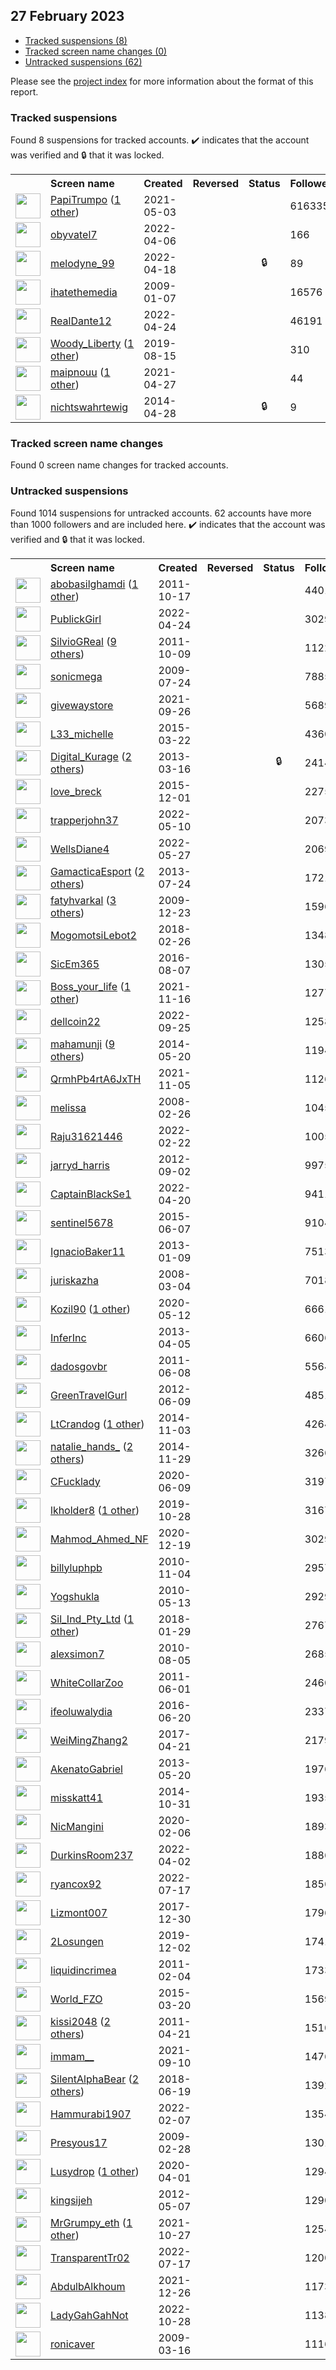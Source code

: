 ## 27 February 2023

* [Tracked suspensions (8)](#tracked-suspensions)
* [Tracked screen name changes (0)](#tracked-screen-name-changes)
* [Untracked suspensions (62)](#untracked-suspensions)

Please see the [project index](https://github.com/travisbrown/twitter-watch) for more information about the format of this report.

### Tracked suspensions

Found 8 suspensions for tracked accounts.
  ✔️ indicates that the account was verified and 🔒 that it was locked.

<table>
    <tr>
        <th></th>
        <th align="left">Screen name</th>
        <th align="left">Created</th>
        <th align="left">Reversed</th>
        <th align="left">Status</th>
        <th align="left">Followers</th>
        <th align="left">Ranking</th></tr>
    </tr>
        <tr>
            <td><a href="https://twitter.com/intent/user?user_id=1389360201996832771">
                <img src="https://pbs.twimg.com/profile_images/1480206342740664323/Z8u5VdNO_normal.jpg" width="40px" height="40px" align="center"/></a>
            </td>
            <td>
                <a href="https://twitter.com/PapiTrumpo">PapiTrumpo</a>&nbsp;(<a href="https://api.memory.lol/v1/tw/id/1389360201996832771">1 other</a>)&nbsp;</td>
            <td>2021-05-03</td>
            <td></td>
            <td align="center"></td>
            <td>616335</td>
            <td>33</td>
        </tr>
        <tr>
            <td><a href="https://twitter.com/intent/user?user_id=1511682536522588169">
                <img src="https://pbs.twimg.com/profile_images/1511688039852093444/fKhd_B9P_normal.jpg" width="40px" height="40px" align="center"/></a>
            </td>
            <td>
                <a href="https://twitter.com/obyvatel7">obyvatel7</a></td>
            <td>2022-04-06</td>
            <td></td>
            <td align="center"></td>
            <td>166</td>
            <td>5461</td>
        </tr>
        <tr>
            <td><a href="https://twitter.com/intent/user?user_id=1516168816790810632">
                <img src="https://pbs.twimg.com/profile_images/1516169775084412930/CJ9clWAM_normal.jpg" width="40px" height="40px" align="center"/></a>
            </td>
            <td>
                <a href="https://twitter.com/melodyne_99">melodyne_99</a></td>
            <td>2022-04-18</td>
            <td></td>
            <td align="center">🔒</td>
            <td>89</td>
            <td>6887</td>
        </tr>
        <tr>
            <td><a href="https://twitter.com/intent/user?user_id=18707397">
                <img src="https://pbs.twimg.com/profile_images/649331629505179648/fjTe9Y6G_normal.jpg" width="40px" height="40px" align="center"/></a>
            </td>
            <td>
                <a href="https://twitter.com/ihatethemedia">ihatethemedia</a></td>
            <td>2009-01-07</td>
            <td></td>
            <td align="center"></td>
            <td>16576</td>
            <td>10310</td>
        </tr>
        <tr>
            <td><a href="https://twitter.com/intent/user?user_id=1518027433336737792">
                <img src="https://pbs.twimg.com/profile_images/1594372456327749632/JIwKMG8E_normal.jpg" width="40px" height="40px" align="center"/></a>
            </td>
            <td>
                <a href="https://twitter.com/RealDante12">RealDante12</a></td>
            <td>2022-04-24</td>
            <td></td>
            <td align="center"></td>
            <td>46191</td>
            <td>13526</td>
        </tr>
        <tr>
            <td><a href="https://twitter.com/intent/user?user_id=1161883807445901312">
                <img src="https://pbs.twimg.com/profile_images/1526992654453592066/PfqkHPpv_normal.jpg" width="40px" height="40px" align="center"/></a>
            </td>
            <td>
                <a href="https://twitter.com/Woody_Liberty">Woody_Liberty</a>&nbsp;(<a href="https://api.memory.lol/v1/tw/id/1161883807445901312">1 other</a>)&nbsp;</td>
            <td>2019-08-15</td>
            <td></td>
            <td align="center"></td>
            <td>310</td>
            <td>16054</td>
        </tr>
        <tr>
            <td><a href="https://twitter.com/intent/user?user_id=1387146291508137993">
                <img src="https://pbs.twimg.com/profile_images/1400085016856702978/BIXdnD1b_normal.jpg" width="40px" height="40px" align="center"/></a>
            </td>
            <td>
                <a href="https://twitter.com/maipnouu">maipnouu</a>&nbsp;(<a href="https://api.memory.lol/v1/tw/id/1387146291508137993">1 other</a>)&nbsp;</td>
            <td>2021-04-27</td>
            <td></td>
            <td align="center"></td>
            <td>44</td>
            <td>54407</td>
        </tr>
        <tr>
            <td><a href="https://twitter.com/intent/user?user_id=2467187017">
                <img src="https://pbs.twimg.com/profile_images/1299876026458296324/K-l5wdxD_normal.jpg" width="40px" height="40px" align="center"/></a>
            </td>
            <td>
                <a href="https://twitter.com/nichtswahrtewig">nichtswahrtewig</a></td>
            <td>2014-04-28</td>
            <td></td>
            <td align="center">🔒</td>
            <td>9</td>
            <td>90623</td>
        </tr></table>

### Tracked screen name changes

Found 0 screen name changes for tracked accounts.

### Untracked suspensions

Found 1014 suspensions for untracked accounts.
62 accounts have more than 1000 followers and are included here.
  ✔️ indicates that the account was verified and 🔒 that it was locked.

<table>
    <tr>
        <th></th>
        <th align="left">Screen name</th>
        <th align="left">Created</th>
        <th align="left">Reversed</th>
        <th align="left">Status</th>
        <th align="left">Followers</th>
    </tr>
        <tr>
            <td><a href="https://twitter.com/intent/user?user_id=392954936">
                <img src="https://pbs.twimg.com/profile_images/1562646450064003072/IdUxk8e-_normal.jpg" width="40px" height="40px" align="center"/></a>
            </td>
            <td>
                <a href="https://twitter.com/abobasilghamdi">abobasilghamdi</a>&nbsp;(<a href="https://api.memory.lol/v1/tw/id/392954936">1 other</a>)&nbsp;</td>
            <td>2011-10-17</td>
            <td></td>
            <td align="center"></td>
            <td>440139</td>
        </tr>
        <tr>
            <td><a href="https://twitter.com/intent/user?user_id=1518101683364335616">
                <img src="https://pbs.twimg.com/profile_images/1575151277247692800/XuaKhniR_normal.jpg" width="40px" height="40px" align="center"/></a>
            </td>
            <td>
                <a href="https://twitter.com/PublickGirl">PublickGirl</a></td>
            <td>2022-04-24</td>
            <td></td>
            <td align="center"></td>
            <td>302921</td>
        </tr>
        <tr>
            <td><a href="https://twitter.com/intent/user?user_id=387428873">
                <img src="https://pbs.twimg.com/profile_images/1595936328138596355/N__WDRxy_normal.jpg" width="40px" height="40px" align="center"/></a>
            </td>
            <td>
                <a href="https://twitter.com/SilvioGReal">SilvioGReal</a>&nbsp;(<a href="https://api.memory.lol/v1/tw/id/387428873">9 others</a>)&nbsp;</td>
            <td>2011-10-09</td>
            <td></td>
            <td align="center"></td>
            <td>112228</td>
        </tr>
        <tr>
            <td><a href="https://twitter.com/intent/user?user_id=59731401">
                <img src="https://pbs.twimg.com/profile_images/1323715115166752768/_kEuUOP8_normal.jpg" width="40px" height="40px" align="center"/></a>
            </td>
            <td>
                <a href="https://twitter.com/sonicmega">sonicmega</a></td>
            <td>2009-07-24</td>
            <td></td>
            <td align="center"></td>
            <td>78855</td>
        </tr>
        <tr>
            <td><a href="https://twitter.com/intent/user?user_id=1442081707713196036">
                <img src="https://pbs.twimg.com/profile_images/1483010350148890625/rrNSFGo7_normal.jpg" width="40px" height="40px" align="center"/></a>
            </td>
            <td>
                <a href="https://twitter.com/givewaystore">givewaystore</a></td>
            <td>2021-09-26</td>
            <td></td>
            <td align="center"></td>
            <td>56897</td>
        </tr>
        <tr>
            <td><a href="https://twitter.com/intent/user?user_id=3106148338">
                <img src="https://pbs.twimg.com/profile_images/716092233510813696/MUHNEnMw_normal.jpg" width="40px" height="40px" align="center"/></a>
            </td>
            <td>
                <a href="https://twitter.com/L33_michelle">L33_michelle</a></td>
            <td>2015-03-22</td>
            <td></td>
            <td align="center"></td>
            <td>43601</td>
        </tr>
        <tr>
            <td><a href="https://twitter.com/intent/user?user_id=1272731544">
                <img src="https://pbs.twimg.com/profile_images/1288483398458073088/PQc00-99_normal.jpg" width="40px" height="40px" align="center"/></a>
            </td>
            <td>
                <a href="https://twitter.com/Digital_Kurage">Digital_Kurage</a>&nbsp;(<a href="https://api.memory.lol/v1/tw/id/1272731544">2 others</a>)&nbsp;</td>
            <td>2013-03-16</td>
            <td></td>
            <td align="center">🔒</td>
            <td>24145</td>
        </tr>
        <tr>
            <td><a href="https://twitter.com/intent/user?user_id=4420266854">
                <img src="https://pbs.twimg.com/profile_images/936086996065251328/EqKUW78z_normal.jpg" width="40px" height="40px" align="center"/></a>
            </td>
            <td>
                <a href="https://twitter.com/love_breck">love_breck</a></td>
            <td>2015-12-01</td>
            <td></td>
            <td align="center"></td>
            <td>22756</td>
        </tr>
        <tr>
            <td><a href="https://twitter.com/intent/user?user_id=1524054025435377665">
                <img src="https://pbs.twimg.com/profile_images/1524054516970115073/-OUyvH52_normal.jpg" width="40px" height="40px" align="center"/></a>
            </td>
            <td>
                <a href="https://twitter.com/trapperjohn37">trapperjohn37</a></td>
            <td>2022-05-10</td>
            <td></td>
            <td align="center"></td>
            <td>20739</td>
        </tr>
        <tr>
            <td><a href="https://twitter.com/intent/user?user_id=1530330356091600900">
                <img src="https://pbs.twimg.com/profile_images/1595126417251078144/5vyv4Cs4_normal.jpg" width="40px" height="40px" align="center"/></a>
            </td>
            <td>
                <a href="https://twitter.com/WellsDiane4">WellsDiane4</a></td>
            <td>2022-05-27</td>
            <td></td>
            <td align="center"></td>
            <td>20691</td>
        </tr>
        <tr>
            <td><a href="https://twitter.com/intent/user?user_id=1616497351">
                <img src="https://pbs.twimg.com/profile_images/1480536341159063556/lLTNXkt6_normal.jpg" width="40px" height="40px" align="center"/></a>
            </td>
            <td>
                <a href="https://twitter.com/GamacticaEsport">GamacticaEsport</a>&nbsp;(<a href="https://api.memory.lol/v1/tw/id/1616497351">2 others</a>)&nbsp;</td>
            <td>2013-07-24</td>
            <td></td>
            <td align="center"></td>
            <td>17218</td>
        </tr>
        <tr>
            <td><a href="https://twitter.com/intent/user?user_id=98900468">
                <img src="https://pbs.twimg.com/profile_images/1585874624386314240/ah8vbZoR_normal.jpg" width="40px" height="40px" align="center"/></a>
            </td>
            <td>
                <a href="https://twitter.com/fatyhvarkal">fatyhvarkal</a>&nbsp;(<a href="https://api.memory.lol/v1/tw/id/98900468">3 others</a>)&nbsp;</td>
            <td>2009-12-23</td>
            <td></td>
            <td align="center"></td>
            <td>15968</td>
        </tr>
        <tr>
            <td><a href="https://twitter.com/intent/user?user_id=968212640152653825">
                <img src="https://pbs.twimg.com/profile_images/1483333291419783170/mwwOv8Mi_normal.jpg" width="40px" height="40px" align="center"/></a>
            </td>
            <td>
                <a href="https://twitter.com/MogomotsiLebot2">MogomotsiLebot2</a></td>
            <td>2018-02-26</td>
            <td></td>
            <td align="center"></td>
            <td>13481</td>
        </tr>
        <tr>
            <td><a href="https://twitter.com/intent/user?user_id=762395224572166144">
                <img src="https://pbs.twimg.com/profile_images/1592199363639525376/I8DE6ui0_normal.jpg" width="40px" height="40px" align="center"/></a>
            </td>
            <td>
                <a href="https://twitter.com/SicEm365">SicEm365</a></td>
            <td>2016-08-07</td>
            <td></td>
            <td align="center"></td>
            <td>13058</td>
        </tr>
        <tr>
            <td><a href="https://twitter.com/intent/user?user_id=1460621759997227018">
                <img src="https://pbs.twimg.com/profile_images/1505132163024445443/P_muFrIf_normal.jpg" width="40px" height="40px" align="center"/></a>
            </td>
            <td>
                <a href="https://twitter.com/Boss_your_life">Boss_your_life</a>&nbsp;(<a href="https://api.memory.lol/v1/tw/id/1460621759997227018">1 other</a>)&nbsp;</td>
            <td>2021-11-16</td>
            <td></td>
            <td align="center"></td>
            <td>12770</td>
        </tr>
        <tr>
            <td><a href="https://twitter.com/intent/user?user_id=1573952123674427392">
                <img src="https://pbs.twimg.com/profile_images/1573958000049545216/VF_LcPbO_normal.jpg" width="40px" height="40px" align="center"/></a>
            </td>
            <td>
                <a href="https://twitter.com/dellcoin22">dellcoin22</a></td>
            <td>2022-09-25</td>
            <td></td>
            <td align="center"></td>
            <td>12580</td>
        </tr>
        <tr>
            <td><a href="https://twitter.com/intent/user?user_id=2509794577">
                <img src="https://pbs.twimg.com/profile_images/1240459806760034304/FONRP29b_normal.jpg" width="40px" height="40px" align="center"/></a>
            </td>
            <td>
                <a href="https://twitter.com/mahamunji">mahamunji</a>&nbsp;(<a href="https://api.memory.lol/v1/tw/id/2509794577">9 others</a>)&nbsp;</td>
            <td>2014-05-20</td>
            <td></td>
            <td align="center"></td>
            <td>11947</td>
        </tr>
        <tr>
            <td><a href="https://twitter.com/intent/user?user_id=1456447352957730823">
                <img src="https://pbs.twimg.com/profile_images/1456448222701191168/UvfRFpRi_normal.jpg" width="40px" height="40px" align="center"/></a>
            </td>
            <td>
                <a href="https://twitter.com/QrmhPb4rtA6JxTH">QrmhPb4rtA6JxTH</a></td>
            <td>2021-11-05</td>
            <td></td>
            <td align="center"></td>
            <td>11263</td>
        </tr>
        <tr>
            <td><a href="https://twitter.com/intent/user?user_id=14019082">
                <img src="https://pbs.twimg.com/profile_images/1562270277664313345/sy2Hm8YK_normal.jpg" width="40px" height="40px" align="center"/></a>
            </td>
            <td>
                <a href="https://twitter.com/melissa">melissa</a></td>
            <td>2008-02-26</td>
            <td></td>
            <td align="center"></td>
            <td>10456</td>
        </tr>
        <tr>
            <td><a href="https://twitter.com/intent/user?user_id=1495993331825868801">
                <img src="https://pbs.twimg.com/profile_images/1527974332613287936/bRsOwppL_normal.jpg" width="40px" height="40px" align="center"/></a>
            </td>
            <td>
                <a href="https://twitter.com/Raju31621446">Raju31621446</a></td>
            <td>2022-02-22</td>
            <td></td>
            <td align="center"></td>
            <td>10059</td>
        </tr>
        <tr>
            <td><a href="https://twitter.com/intent/user?user_id=797275788">
                <img src="https://pbs.twimg.com/profile_images/1390616373664096258/9Q4yBuhA_normal.jpg" width="40px" height="40px" align="center"/></a>
            </td>
            <td>
                <a href="https://twitter.com/jarryd_harris">jarryd_harris</a></td>
            <td>2012-09-02</td>
            <td></td>
            <td align="center"></td>
            <td>9975</td>
        </tr>
        <tr>
            <td><a href="https://twitter.com/intent/user?user_id=1516700577123733504">
                <img src="https://pbs.twimg.com/profile_images/1516700995417423872/svbjuwBg_normal.jpg" width="40px" height="40px" align="center"/></a>
            </td>
            <td>
                <a href="https://twitter.com/CaptainBlackSe1">CaptainBlackSe1</a></td>
            <td>2022-04-20</td>
            <td></td>
            <td align="center"></td>
            <td>9411</td>
        </tr>
        <tr>
            <td><a href="https://twitter.com/intent/user?user_id=3239240850">
                <img src="https://pbs.twimg.com/profile_images/1543442721154560000/0k5vVt1N_normal.jpg" width="40px" height="40px" align="center"/></a>
            </td>
            <td>
                <a href="https://twitter.com/sentinel5678">sentinel5678</a></td>
            <td>2015-06-07</td>
            <td></td>
            <td align="center"></td>
            <td>9104</td>
        </tr>
        <tr>
            <td><a href="https://twitter.com/intent/user?user_id=1073030161">
                <img src="https://pbs.twimg.com/profile_images/3085371317/be017fa094c22237ef4570820ab47345_normal.jpeg" width="40px" height="40px" align="center"/></a>
            </td>
            <td>
                <a href="https://twitter.com/IgnacioBaker11">IgnacioBaker11</a></td>
            <td>2013-01-09</td>
            <td></td>
            <td align="center"></td>
            <td>7513</td>
        </tr>
        <tr>
            <td><a href="https://twitter.com/intent/user?user_id=14077648">
                <img src="https://pbs.twimg.com/profile_images/1322955743608320000/FPRpuepP_normal.jpg" width="40px" height="40px" align="center"/></a>
            </td>
            <td>
                <a href="https://twitter.com/juriskazha">juriskazha</a></td>
            <td>2008-03-04</td>
            <td></td>
            <td align="center"></td>
            <td>7018</td>
        </tr>
        <tr>
            <td><a href="https://twitter.com/intent/user?user_id=1260052436963733506">
                <img src="https://pbs.twimg.com/profile_images/1587775641746903041/CUuzd4Wh_normal.jpg" width="40px" height="40px" align="center"/></a>
            </td>
            <td>
                <a href="https://twitter.com/Kozil90">Kozil90</a>&nbsp;(<a href="https://api.memory.lol/v1/tw/id/1260052436963733506">1 other</a>)&nbsp;</td>
            <td>2020-05-12</td>
            <td></td>
            <td align="center"></td>
            <td>6661</td>
        </tr>
        <tr>
            <td><a href="https://twitter.com/intent/user?user_id=1329619934">
                <img src="https://pbs.twimg.com/profile_images/709757385498202112/KOPJSMTL_normal.jpg" width="40px" height="40px" align="center"/></a>
            </td>
            <td>
                <a href="https://twitter.com/InferInc">InferInc</a></td>
            <td>2013-04-05</td>
            <td></td>
            <td align="center"></td>
            <td>6606</td>
        </tr>
        <tr>
            <td><a href="https://twitter.com/intent/user?user_id=313244617">
                <img src="https://pbs.twimg.com/profile_images/2075268507/cubodadosabertos_normal.png" width="40px" height="40px" align="center"/></a>
            </td>
            <td>
                <a href="https://twitter.com/dadosgovbr">dadosgovbr</a></td>
            <td>2011-06-08</td>
            <td></td>
            <td align="center"></td>
            <td>5564</td>
        </tr>
        <tr>
            <td><a href="https://twitter.com/intent/user?user_id=603884155">
                <img src="https://pbs.twimg.com/profile_images/1398631286202195969/sXOdosEj_normal.jpg" width="40px" height="40px" align="center"/></a>
            </td>
            <td>
                <a href="https://twitter.com/GreenTravelGurl">GreenTravelGurl</a></td>
            <td>2012-06-09</td>
            <td></td>
            <td align="center"></td>
            <td>4851</td>
        </tr>
        <tr>
            <td><a href="https://twitter.com/intent/user?user_id=2858975001">
                <img src="https://pbs.twimg.com/profile_images/1578404898454097923/MvKSPo03_normal.jpg" width="40px" height="40px" align="center"/></a>
            </td>
            <td>
                <a href="https://twitter.com/LtCrandog">LtCrandog</a>&nbsp;(<a href="https://api.memory.lol/v1/tw/id/2858975001">1 other</a>)&nbsp;</td>
            <td>2014-11-03</td>
            <td></td>
            <td align="center"></td>
            <td>4264</td>
        </tr>
        <tr>
            <td><a href="https://twitter.com/intent/user?user_id=2897961460">
                <img src="https://pbs.twimg.com/profile_images/1590416267080507393/mYLfZRlQ_normal.jpg" width="40px" height="40px" align="center"/></a>
            </td>
            <td>
                <a href="https://twitter.com/natalie_hands_">natalie_hands_</a>&nbsp;(<a href="https://api.memory.lol/v1/tw/id/2897961460">2 others</a>)&nbsp;</td>
            <td>2014-11-29</td>
            <td></td>
            <td align="center"></td>
            <td>3266</td>
        </tr>
        <tr>
            <td><a href="https://twitter.com/intent/user?user_id=1270328583542706178">
                <img src="https://pbs.twimg.com/profile_images/1270328639377281024/EDi5tACe_normal.jpg" width="40px" height="40px" align="center"/></a>
            </td>
            <td>
                <a href="https://twitter.com/CFucklady">CFucklady</a></td>
            <td>2020-06-09</td>
            <td></td>
            <td align="center"></td>
            <td>3197</td>
        </tr>
        <tr>
            <td><a href="https://twitter.com/intent/user?user_id=1188800767710228480">
                <img src="https://pbs.twimg.com/profile_images/1587519956681359367/BiLPapjp_normal.png" width="40px" height="40px" align="center"/></a>
            </td>
            <td>
                <a href="https://twitter.com/lkholder8">lkholder8</a>&nbsp;(<a href="https://api.memory.lol/v1/tw/id/1188800767710228480">1 other</a>)&nbsp;</td>
            <td>2019-10-28</td>
            <td></td>
            <td align="center"></td>
            <td>3167</td>
        </tr>
        <tr>
            <td><a href="https://twitter.com/intent/user?user_id=1340295814787321856">
                <img src="https://pbs.twimg.com/profile_images/1531328766525464578/GZ3ROwbF_normal.jpg" width="40px" height="40px" align="center"/></a>
            </td>
            <td>
                <a href="https://twitter.com/Mahmod_Ahmed_NF">Mahmod_Ahmed_NF</a></td>
            <td>2020-12-19</td>
            <td></td>
            <td align="center"></td>
            <td>3029</td>
        </tr>
        <tr>
            <td><a href="https://twitter.com/intent/user?user_id=211844189">
                <img src="https://pbs.twimg.com/profile_images/1526402338960703488/6yTUmZNH_normal.jpg" width="40px" height="40px" align="center"/></a>
            </td>
            <td>
                <a href="https://twitter.com/billyluphpb">billyluphpb</a></td>
            <td>2010-11-04</td>
            <td></td>
            <td align="center"></td>
            <td>2957</td>
        </tr>
        <tr>
            <td><a href="https://twitter.com/intent/user?user_id=143327654">
                <img src="https://pbs.twimg.com/profile_images/1239563420220850179/VWcu1F_E_normal.jpg" width="40px" height="40px" align="center"/></a>
            </td>
            <td>
                <a href="https://twitter.com/Yogshukla">Yogshukla</a></td>
            <td>2010-05-13</td>
            <td></td>
            <td align="center"></td>
            <td>2929</td>
        </tr>
        <tr>
            <td><a href="https://twitter.com/intent/user?user_id=957916155770945541">
                <img src="https://pbs.twimg.com/profile_images/1431130676259016704/j23A-iva_normal.jpg" width="40px" height="40px" align="center"/></a>
            </td>
            <td>
                <a href="https://twitter.com/Sil_Ind_Pty_Ltd">Sil_Ind_Pty_Ltd</a>&nbsp;(<a href="https://api.memory.lol/v1/tw/id/957916155770945541">1 other</a>)&nbsp;</td>
            <td>2018-01-29</td>
            <td></td>
            <td align="center"></td>
            <td>2767</td>
        </tr>
        <tr>
            <td><a href="https://twitter.com/intent/user?user_id=174876185">
                <img src="https://pbs.twimg.com/profile_images/378800000655669522/755747ce02b246947d205c08dbc961ba_normal.jpeg" width="40px" height="40px" align="center"/></a>
            </td>
            <td>
                <a href="https://twitter.com/alexsimon7">alexsimon7</a></td>
            <td>2010-08-05</td>
            <td></td>
            <td align="center"></td>
            <td>2685</td>
        </tr>
        <tr>
            <td><a href="https://twitter.com/intent/user?user_id=309070009">
                <img src="https://pbs.twimg.com/profile_images/2415583938/light200px_normal.jpg" width="40px" height="40px" align="center"/></a>
            </td>
            <td>
                <a href="https://twitter.com/WhiteCollarZoo">WhiteCollarZoo</a></td>
            <td>2011-06-01</td>
            <td></td>
            <td align="center"></td>
            <td>2460</td>
        </tr>
        <tr>
            <td><a href="https://twitter.com/intent/user?user_id=745032410572660736">
                <img src="https://pbs.twimg.com/profile_images/1518564379691823106/iK_sr8es_normal.jpg" width="40px" height="40px" align="center"/></a>
            </td>
            <td>
                <a href="https://twitter.com/ifeoluwalydia">ifeoluwalydia</a></td>
            <td>2016-06-20</td>
            <td></td>
            <td align="center"></td>
            <td>2337</td>
        </tr>
        <tr>
            <td><a href="https://twitter.com/intent/user?user_id=855506152947417088">
                <img src="https://pbs.twimg.com/profile_images/902264030143840256/-YCokFCs_normal.jpg" width="40px" height="40px" align="center"/></a>
            </td>
            <td>
                <a href="https://twitter.com/WeiMingZhang2">WeiMingZhang2</a></td>
            <td>2017-04-21</td>
            <td></td>
            <td align="center"></td>
            <td>2179</td>
        </tr>
        <tr>
            <td><a href="https://twitter.com/intent/user?user_id=1444165320">
                <img src="https://pbs.twimg.com/profile_images/3686442268/f1e51b33907ce96b3a07f513f1929a87_normal.jpeg" width="40px" height="40px" align="center"/></a>
            </td>
            <td>
                <a href="https://twitter.com/AkenatoGabriel">AkenatoGabriel</a></td>
            <td>2013-05-20</td>
            <td></td>
            <td align="center"></td>
            <td>1976</td>
        </tr>
        <tr>
            <td><a href="https://twitter.com/intent/user?user_id=2885523061">
                <img src="https://pbs.twimg.com/profile_images/556803650799276032/vVijIiZP_normal.jpeg" width="40px" height="40px" align="center"/></a>
            </td>
            <td>
                <a href="https://twitter.com/misskatt41">misskatt41</a></td>
            <td>2014-10-31</td>
            <td></td>
            <td align="center"></td>
            <td>1935</td>
        </tr>
        <tr>
            <td><a href="https://twitter.com/intent/user?user_id=1225225262398427138">
                <img src="https://pbs.twimg.com/profile_images/1225225565067714561/eauCCLz2_normal.jpg" width="40px" height="40px" align="center"/></a>
            </td>
            <td>
                <a href="https://twitter.com/NicMangini">NicMangini</a></td>
            <td>2020-02-06</td>
            <td></td>
            <td align="center"></td>
            <td>1893</td>
        </tr>
        <tr>
            <td><a href="https://twitter.com/intent/user?user_id=1510315790234370050">
                <img src="https://pbs.twimg.com/profile_images/1510316206208684035/Rnym1wDX_normal.jpg" width="40px" height="40px" align="center"/></a>
            </td>
            <td>
                <a href="https://twitter.com/DurkinsRoom237">DurkinsRoom237</a></td>
            <td>2022-04-02</td>
            <td></td>
            <td align="center"></td>
            <td>1886</td>
        </tr>
        <tr>
            <td><a href="https://twitter.com/intent/user?user_id=1548628233079382017">
                <img src="https://pbs.twimg.com/profile_images/1548628311647162370/rn8hcVcD_normal.jpg" width="40px" height="40px" align="center"/></a>
            </td>
            <td>
                <a href="https://twitter.com/ryancox92">ryancox92</a></td>
            <td>2022-07-17</td>
            <td></td>
            <td align="center"></td>
            <td>1856</td>
        </tr>
        <tr>
            <td><a href="https://twitter.com/intent/user?user_id=946942813991616513">
                <img src="https://pbs.twimg.com/profile_images/1038634575549755394/8IbqKaZ__normal.jpg" width="40px" height="40px" align="center"/></a>
            </td>
            <td>
                <a href="https://twitter.com/Lizmont007">Lizmont007</a></td>
            <td>2017-12-30</td>
            <td></td>
            <td align="center"></td>
            <td>1796</td>
        </tr>
        <tr>
            <td><a href="https://twitter.com/intent/user?user_id=1201446740492201984">
                <img src="https://pbs.twimg.com/profile_images/1377734165563650050/Qqhs0u7a_normal.jpg" width="40px" height="40px" align="center"/></a>
            </td>
            <td>
                <a href="https://twitter.com/2Losungen">2Losungen</a></td>
            <td>2019-12-02</td>
            <td></td>
            <td align="center"></td>
            <td>1741</td>
        </tr>
        <tr>
            <td><a href="https://twitter.com/intent/user?user_id=247490938">
                <img src="https://pbs.twimg.com/profile_images/584035328802979843/MKJI2nDT_normal.jpg" width="40px" height="40px" align="center"/></a>
            </td>
            <td>
                <a href="https://twitter.com/liquidincrimea">liquidincrimea</a></td>
            <td>2011-02-04</td>
            <td></td>
            <td align="center"></td>
            <td>1733</td>
        </tr>
        <tr>
            <td><a href="https://twitter.com/intent/user?user_id=3099089664">
                <img src="https://pbs.twimg.com/profile_images/580380120705208321/OroYimFD_normal.png" width="40px" height="40px" align="center"/></a>
            </td>
            <td>
                <a href="https://twitter.com/World_FZO">World_FZO</a></td>
            <td>2015-03-20</td>
            <td></td>
            <td align="center"></td>
            <td>1569</td>
        </tr>
        <tr>
            <td><a href="https://twitter.com/intent/user?user_id=285536425">
                <img src="https://pbs.twimg.com/profile_images/1598200773002907651/YvnLreBC_normal.jpg" width="40px" height="40px" align="center"/></a>
            </td>
            <td>
                <a href="https://twitter.com/kissi2048">kissi2048</a>&nbsp;(<a href="https://api.memory.lol/v1/tw/id/285536425">2 others</a>)&nbsp;</td>
            <td>2011-04-21</td>
            <td></td>
            <td align="center"></td>
            <td>1510</td>
        </tr>
        <tr>
            <td><a href="https://twitter.com/intent/user?user_id=1436249517205118977">
                <img src="https://pbs.twimg.com/profile_images/1589592161045078017/X2QGclCB_normal.jpg" width="40px" height="40px" align="center"/></a>
            </td>
            <td>
                <a href="https://twitter.com/immam__">immam__</a></td>
            <td>2021-09-10</td>
            <td></td>
            <td align="center"></td>
            <td>1476</td>
        </tr>
        <tr>
            <td><a href="https://twitter.com/intent/user?user_id=1009210555381534720">
                <img src="https://pbs.twimg.com/profile_images/1227449745355964417/J13fm65r_normal.jpg" width="40px" height="40px" align="center"/></a>
            </td>
            <td>
                <a href="https://twitter.com/SilentAlphaBear">SilentAlphaBear</a>&nbsp;(<a href="https://api.memory.lol/v1/tw/id/1009210555381534720">2 others</a>)&nbsp;</td>
            <td>2018-06-19</td>
            <td></td>
            <td align="center"></td>
            <td>1392</td>
        </tr>
        <tr>
            <td><a href="https://twitter.com/intent/user?user_id=1490668289923629056">
                <img src="https://pbs.twimg.com/profile_images/1490678819107258369/DUkWMlsQ_normal.jpg" width="40px" height="40px" align="center"/></a>
            </td>
            <td>
                <a href="https://twitter.com/Hammurabi1907">Hammurabi1907</a></td>
            <td>2022-02-07</td>
            <td></td>
            <td align="center"></td>
            <td>1354</td>
        </tr>
        <tr>
            <td><a href="https://twitter.com/intent/user?user_id=22258618">
                <img src="https://pbs.twimg.com/profile_images/814345592809881632/awBXmyew_normal.jpg" width="40px" height="40px" align="center"/></a>
            </td>
            <td>
                <a href="https://twitter.com/Presyous17">Presyous17</a></td>
            <td>2009-02-28</td>
            <td></td>
            <td align="center"></td>
            <td>1301</td>
        </tr>
        <tr>
            <td><a href="https://twitter.com/intent/user?user_id=1245273691681775616">
                <img src="https://pbs.twimg.com/profile_images/1547674549826625536/3oM1PlTH_normal.jpg" width="40px" height="40px" align="center"/></a>
            </td>
            <td>
                <a href="https://twitter.com/Lusydrop">Lusydrop</a>&nbsp;(<a href="https://api.memory.lol/v1/tw/id/1245273691681775616">1 other</a>)&nbsp;</td>
            <td>2020-04-01</td>
            <td></td>
            <td align="center"></td>
            <td>1294</td>
        </tr>
        <tr>
            <td><a href="https://twitter.com/intent/user?user_id=573618743">
                <img src="https://pbs.twimg.com/profile_images/1535977978521440256/J1qYk_SH_normal.jpg" width="40px" height="40px" align="center"/></a>
            </td>
            <td>
                <a href="https://twitter.com/kingsijeh">kingsijeh</a></td>
            <td>2012-05-07</td>
            <td></td>
            <td align="center"></td>
            <td>1290</td>
        </tr>
        <tr>
            <td><a href="https://twitter.com/intent/user?user_id=1453207424924536843">
                <img src="https://pbs.twimg.com/profile_images/1516816793012162561/kjLuJKuP_normal.jpg" width="40px" height="40px" align="center"/></a>
            </td>
            <td>
                <a href="https://twitter.com/MrGrumpy_eth">MrGrumpy_eth</a>&nbsp;(<a href="https://api.memory.lol/v1/tw/id/1453207424924536843">1 other</a>)&nbsp;</td>
            <td>2021-10-27</td>
            <td></td>
            <td align="center"></td>
            <td>1254</td>
        </tr>
        <tr>
            <td><a href="https://twitter.com/intent/user?user_id=1548631705367486464">
                <img src="https://pbs.twimg.com/profile_images/1548631808299995136/bVkSwyCf_normal.jpg" width="40px" height="40px" align="center"/></a>
            </td>
            <td>
                <a href="https://twitter.com/TransparentTr02">TransparentTr02</a></td>
            <td>2022-07-17</td>
            <td></td>
            <td align="center"></td>
            <td>1200</td>
        </tr>
        <tr>
            <td><a href="https://twitter.com/intent/user?user_id=1475111709211779080">
                <img src="https://pbs.twimg.com/profile_images/1587343739369955330/RBJHi2tv_normal.jpg" width="40px" height="40px" align="center"/></a>
            </td>
            <td>
                <a href="https://twitter.com/AbdulbAlkhoum">AbdulbAlkhoum</a></td>
            <td>2021-12-26</td>
            <td></td>
            <td align="center"></td>
            <td>1173</td>
        </tr>
        <tr>
            <td><a href="https://twitter.com/intent/user?user_id=1585922331087552513">
                <img src="https://pbs.twimg.com/profile_images/1585922536822358017/5q2A4G0F_normal.jpg" width="40px" height="40px" align="center"/></a>
            </td>
            <td>
                <a href="https://twitter.com/LadyGahGahNot">LadyGahGahNot</a></td>
            <td>2022-10-28</td>
            <td></td>
            <td align="center"></td>
            <td>1138</td>
        </tr>
        <tr>
            <td><a href="https://twitter.com/intent/user?user_id=24674318">
                <img src="https://pbs.twimg.com/profile_images/1688809549/s3_normal.jpg" width="40px" height="40px" align="center"/></a>
            </td>
            <td>
                <a href="https://twitter.com/ronicaver">ronicaver</a></td>
            <td>2009-03-16</td>
            <td></td>
            <td align="center"></td>
            <td>1116</td>
        </tr></table>
